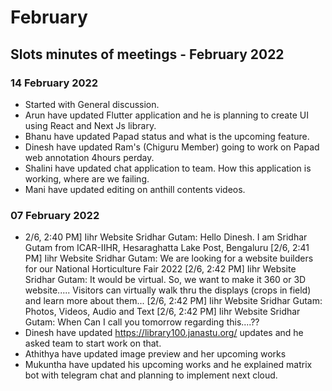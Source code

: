 # February

## Slots minutes of meetings - February 2022



### 14 February 2022

* Started with General discussion.
* Arun have updated Flutter application and he is planning to create UI using React and Next Js library.
* Bhanu have updated Papad status and what is the upcoming feature.
* Dinesh have updated Ram's (Chiguru Member) going to work on Papad web annotation 4hours perday.
* Shalini have updated chat application to team. How this application is working, where are we failing.
* Mani have updated editing on anthill contents videos.

### 07 February 2022

* 2/6, 2:40 PM] Iihr Website Sridhar Gutam: Hello Dinesh. I am Sridhar Gutam from ICAR-IIHR, Hesaraghatta Lake Post, Bengaluru \[2/6, 2:41 PM] Iihr Website Sridhar Gutam: We are looking for a website builders for our National Horticulture Fair 2022 \[2/6, 2:42 PM] Iihr Website Sridhar Gutam: It would be virtual. So, we want to make it 360 or 3D website..... Visitors can virtually walk thru the displays (crops in field) and learn more about them... \[2/6, 2:42 PM] Iihr Website Sridhar Gutam: Photos, Videos, Audio and Text \[2/6, 2:42 PM] Iihr Website Sridhar Gutam: When Can I call you tomorrow regarding this....??
* Dinesh have updated https://library100.janastu.org/ updates and he asked team to start work on that.
* Athithya have updated image preview and her upcoming works
* Mukuntha have updated his upcoming works and he explained matrix bot with telegram chat and planning to implement next cloud.

